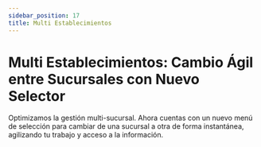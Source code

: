 ```yaml
---
sidebar_position: 17
title: Multi Establecimientos 
---
```


# Multi Establecimientos: Cambio Ágil entre Sucursales con Nuevo Selector

Optimizamos la gestión multi-sucursal. Ahora cuentas con un nuevo menú de selección para cambiar de una sucursal a otra de forma instantánea, agilizando tu trabajo y acceso a la información. 